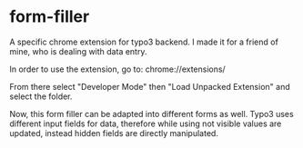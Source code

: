 # form-filler
A specific chrome extension for typo3 backend. I made it for a friend of mine, who is dealing with data entry.

In order to use the extension, go to: chrome://extensions/

From there select "Developer Mode" then "Load Unpacked Extension" and select the folder.

Now, this form filler can be adapted into different forms as well. Typo3 uses different input fields for data, therefore while using not visible values are updated, instead hidden fields are directly manipulated.

